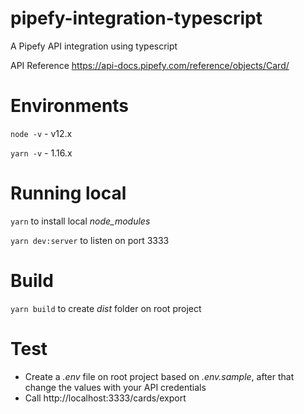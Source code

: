 # pipefy-integration-typescript
A Pipefy API integration using typescript

API Reference https://api-docs.pipefy.com/reference/objects/Card/

# Environments
`node -v` - v12.x

`yarn -v` - 1.16.x

# Running local
`yarn` to install local *node_modules*

`yarn dev:server` to listen on port 3333

# Build
`yarn build` to create *dist* folder on root project

# Test
- Create a *.env* file on root project based on *.env.sample*, after that change the values with your API credentials
- Call http://localhost:3333/cards/export
